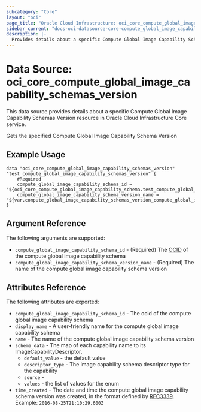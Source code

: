 ```yaml
---
subcategory: "Core"
layout: "oci"
page_title: "Oracle Cloud Infrastructure: oci_core_compute_global_image_capability_schemas_version"
sidebar_current: "docs-oci-datasource-core-compute_global_image_capability_schemas_version"
description: |-
  Provides details about a specific Compute Global Image Capability Schemas Version in Oracle Cloud Infrastructure Core service
---
```


# Data Source: oci_core_compute_global_image_capability_schemas_version
This data source provides details about a specific Compute Global Image Capability Schemas Version resource in Oracle Cloud Infrastructure Core service.

Gets the specified Compute Global Image Capability Schema Version

## Example Usage

```hcl
data "oci_core_compute_global_image_capability_schemas_version" "test_compute_global_image_capability_schemas_version" {
	#Required
	compute_global_image_capability_schema_id = "${oci_core_compute_global_image_capability_schema.test_compute_global_image_capability_schema.id}"
	compute_global_image_capability_schema_version_name = "${var.compute_global_image_capability_schemas_version_compute_global_image_capability_schema_version_name}"
}
```

## Argument Reference

The following arguments are supported:

* `compute_global_image_capability_schema_id` - (Required) The [OCID](https://docs.cloud.oracle.com/iaas/Content/General/Concepts/identifiers.htm) of the compute global image capability schema
* `compute_global_image_capability_schema_version_name` - (Required) The name of the compute global image capability schema version


## Attributes Reference

The following attributes are exported:

* `compute_global_image_capability_schema_id` - The ocid of the compute global image capability schema 
* `display_name` - A user-friendly name for the compute global image capability schema 
* `name` - The name of the compute global image capability schema version 
* `schema_data` - The map of each capability name to its ImageCapabilityDescriptor.
	* `default_value` - the default value
	* `descriptor_type` - The image capability schema descriptor type for the capability 
	* `source` - 
	* `values` - the list of values for the enum
* `time_created` - The date and time the compute global image capability schema version was created, in the format defined by [RFC3339](https://tools.ietf.org/html/rfc3339).  Example: `2016-08-25T21:10:29.600Z` 

